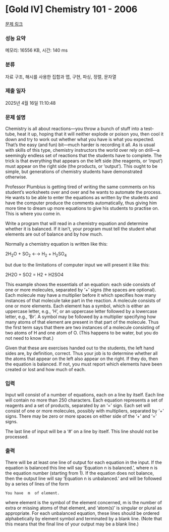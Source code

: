 # [Gold IV] Chemistry 101 - 2006 

[문제 링크](https://www.acmicpc.net/problem/2006) 

### 성능 요약

메모리: 16556 KB, 시간: 140 ms

### 분류

자료 구조, 해시를 사용한 집합과 맵, 구현, 파싱, 정렬, 문자열

### 제출 일자

2025년 4월 16일 11:10:48

### 문제 설명

<p>Chemistry is all about reactions—you throw a bunch of stuff into a test-tube, heat it up, hoping that it will neither explode or poison you, then cool it down and try to work out whether what you have is what you expected. That’s the easy (and fun) bit—much harder is recording it all. As is usual with skills of this type, chemistry instructors the world over rely on drill—a seemingly endless set of reactions that the students have to complete. The trick is that everything that appears on the left side (the reagents, or ‘input’) must appear on the right side (the products, or ‘output’). This ought to be simple, but generations of chemistry students have demonstrated otherwise.</p>

<p>Professor Plumbius is getting tired of writing the same comments on his student’s worksheets over and over and he wants to automate the process. He wants to be able to enter the equations as written by the students and have the computer produce the comments automatically, thus giving him more time to dream up more equations to give his students to practise on. This is where you come in.</p>

<p>Write a program that will read in a chemistry equation and determine whether it is balanced. If it isn’t, your program must tell the student what elements are out of balance and by how much.</p>

<p>Normally a chemistry equation is written like this:</p>

<p>2H<sub>2</sub>O + SO<sub>2</sub> ←→ H<sub>2</sub> + H<sub>2</sub>SO<sub>4</sub></p>

<p>but due to the limitations of computer input we will present it like this:</p>

<p>2H2O + SO2 = H2 + H2SO4</p>

<p>This example shows the essentials of an equation: each side consists of one or more molecules, separated by ‘+’ signs (the spaces are optional). Each molecule may have a multiplier before it which specifies how many instances of that molecule take part in the reaction. A molecule consists of one or more elements. Each element has a symbol, which is either an uppercase letter, e.g., ‘H’, or an uppercase letter followed by a lowercase letter, e.g., ‘Br’. A symbol may be followed by a multiplier specifying how many atoms of that element are present in that part of the molecule. Thus the first term says that there are two instances of a molecule consisting of two atoms of H and one atom of O. (This happens to be water, but you do not need to know that.)</p>

<p>Given that these are exercises handed out to the students, the left hand sides are, by definition, correct. Thus your job is to determine whether all the atoms that appear on the left also appear on the right. If they do, then the equation is balanced. If not, you must report which elements have been created or lost and how much of each.</p>

### 입력 

 <p>Input will consist of a number of equations, each on a line by itself. Each line will contain no more than 250 characters. Each equation represents a set of reagents and a set of products, separated by an ‘=’ sign. Each set will consist of one or more molecules, possibly with multipliers, separated by ‘+’ signs. There may be zero or more spaces on either side of the ‘+’ and ‘=’ signs.</p>

<p>The last line of input will be a ‘#’ on a line by itself. This line should not be processed.</p>

### 출력 

 <p>There will be at least one line of output for each equation in the input. If the equation is balanced this line will say ‘Equation n is balanced.’, where n is the equation number (starting from 1). If the equation does not balance, then the output line will say ‘Equation n is unbalanced.’ and will be followed by a series of lines of the form</p>

<p><code>You have <created or destroyed> m <atom or atoms> of element. </code></p>

<p>where element is the symbol of the element concerned, m is the number of extra or missing atoms of that element, and ‘atom(s)’ is singular or plural as appropriate. For each unbalanced equation, these lines should be ordered alphabetically by element symbol and terminated by a blank line. (Note that this means that the final line of your output may be a blank line.)</p>

